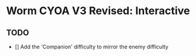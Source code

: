 # Worm CYOA V3 Revised: Interactive
## TODO
- [] Add the 'Companion' difficulty to mirror the enemy difficulty